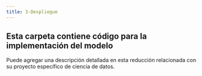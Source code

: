 ```yaml
---
title: 3-Despliegue 
---
```


## Esta carpeta contiene código para la implementación del modelo

Puede agregar una descripción detallada en esta reducción relacionada con su proyecto específico de ciencia de datos.